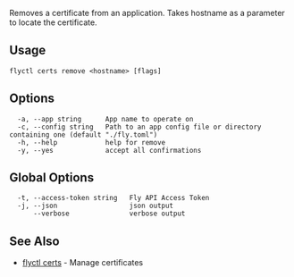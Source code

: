 Removes a certificate from an application. Takes hostname as a parameter to locate the certificate.

## Usage

~~~
flyctl certs remove <hostname> [flags]
~~~

## Options

~~~
  -a, --app string      App name to operate on
  -c, --config string   Path to an app config file or directory containing one (default "./fly.toml")
  -h, --help            help for remove
  -y, --yes             accept all confirmations
~~~

## Global Options

~~~
  -t, --access-token string   Fly API Access Token
  -j, --json                  json output
      --verbose               verbose output
~~~

## See Also

* [flyctl certs](/docs/flyctl/certs/)	 - Manage certificates

